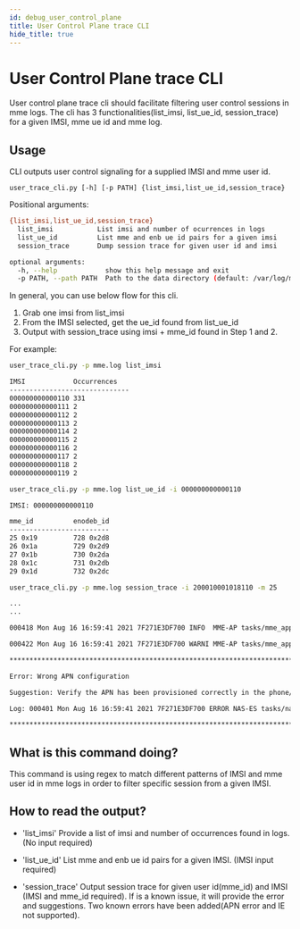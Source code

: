 ```yaml
---
id: debug_user_control_plane
title: User Control Plane trace CLI
hide_title: true
---
```


# User Control Plane trace CLI

User control plane trace cli should facilitate filtering user control sessions in mme logs.
The cli has 3 functionalities(list_imsi, list_ue_id, session_trace) for a given IMSI, mme ue id and mme log.

## Usage

CLI outputs user control signaling for a supplied IMSI and mme user id.

```user_trace_cli.py [-h] [-p PATH] {list_imsi,list_ue_id,session_trace}```

Positional arguments:

```bash
{list_imsi,list_ue_id,session_trace}
  list_imsi           List imsi and number of ocurrences in logs
  list_ue_id          List mme and enb ue id pairs for a given imsi
  session_trace       Dump session trace for given user id and imsi

optional arguments:
  -h, --help            show this help message and exit
  -p PATH, --path PATH  Path to the data directory (default: /var/log/mme.log)
```

In general, you can use below flow for this cli.

1. Grab one imsi from list_imsi
2. From the IMSI selected, get the ue_id found from list_ue_id
3. Output with session_trace using imsi + mme_id found in Step 1 and 2.

For example:

```bash
user_trace_cli.py -p mme.log list_imsi

IMSI            Occurrences
------------------------------
000000000000110 331
000000000000111 2
000000000000112 2
000000000000113 2
000000000000114 2
000000000000115 2
000000000000116 2
000000000000117 2
000000000000118 2
000000000000119 2
```

```sh
user_trace_cli.py -p mme.log list_ue_id -i 000000000000110

IMSI: 000000000000110

mme_id          enodeb_id
-------------------------
25 0x19         728 0x2d8
26 0x1a         729 0x2d9
27 0x1b         730 0x2da
28 0x1c         731 0x2db
29 0x1d         732 0x2dc
```

```sh
user_trace_cli.py -p mme.log session_trace -i 200010001018110 -m 25

...
...

000418 Mon Aug 16 16:59:41 2021 7F271E3DF700 INFO  MME-AP tasks/mme_app/mme_app_context.c :0121   [000000000000110] Deleted UE location from directoryd

000422 Mon Aug 16 16:59:41 2021 7F271E3DF700 WARNI MME-AP tasks/mme_app/mme_app_context.c :0335   [000000000000110]  No IMSI hashtable for this IMSI

****************************************************************************************************

Error: Wrong APN configuration

Suggestion: Verify the APN has been provisioned correctly in the phone/CPE and/or Orc8r/HSS

Log: 000401 Mon Aug 16 16:59:41 2021 7F271E3DF700 ERROR NAS-ES tasks/nas/emm/sap/emm_cn.c      :0280    No suitable APN found ue_id=0x00000019)

****************************************************************************************************
```

## What is this command doing?

This command is using regex to match different patterns of IMSI and mme user id in mme logs in order to filter specific session from a given IMSI.

## How to read the output?

- 'list_imsi'
Provide a list of imsi and number of occurrences found in logs. (No input required)

- 'list_ue_id'
List mme and enb ue id pairs for a given IMSI. (IMSI input required)

- 'session_trace'
Output session trace for given user id(mme_id) and IMSI (IMSI and mme_id required). If is a known issue, it will provide the error and suggestions. Two known errors have been added(APN error and IE not supported).
